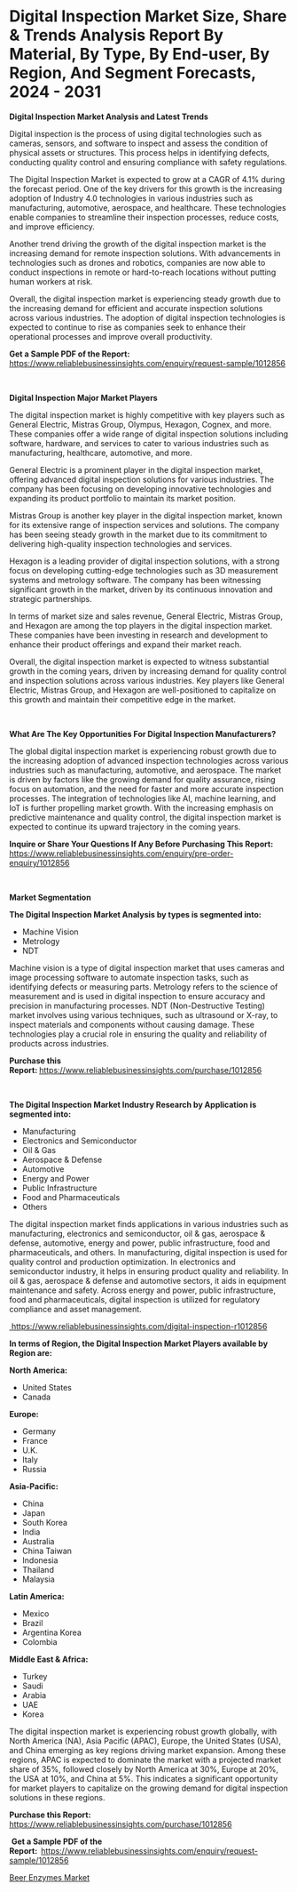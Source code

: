 <p><h1>Digital Inspection Market Size, Share & Trends Analysis Report By Material, By Type, By End-user, By Region, And Segment Forecasts, 2024 - 2031</h1></p><p><strong>Digital Inspection Market Analysis and Latest Trends</strong></p>
<p><p>Digital inspection is the process of using digital technologies such as cameras, sensors, and software to inspect and assess the condition of physical assets or structures. This process helps in identifying defects, conducting quality control and ensuring compliance with safety regulations. </p><p>The Digital Inspection Market is expected to grow at a CAGR of 4.1% during the forecast period. One of the key drivers for this growth is the increasing adoption of Industry 4.0 technologies in various industries such as manufacturing, automotive, aerospace, and healthcare. These technologies enable companies to streamline their inspection processes, reduce costs, and improve efficiency.</p><p>Another trend driving the growth of the digital inspection market is the increasing demand for remote inspection solutions. With advancements in technologies such as drones and robotics, companies are now able to conduct inspections in remote or hard-to-reach locations without putting human workers at risk.</p><p>Overall, the digital inspection market is experiencing steady growth due to the increasing demand for efficient and accurate inspection solutions across various industries. The adoption of digital inspection technologies is expected to continue to rise as companies seek to enhance their operational processes and improve overall productivity.</p></p>
<p><strong>Get a Sample PDF of the Report:&nbsp;</strong> <a href="https://www.reliablebusinessinsights.com/enquiry/request-sample/1012856">https://www.reliablebusinessinsights.com/enquiry/request-sample/1012856</a></p>
<p>&nbsp;</p>
<p><strong>Digital Inspection Major Market Players</strong></p>
<p><p>The digital inspection market is highly competitive with key players such as General Electric, Mistras Group, Olympus, Hexagon, Cognex, and more. These companies offer a wide range of digital inspection solutions including software, hardware, and services to cater to various industries such as manufacturing, healthcare, automotive, and more.</p><p>General Electric is a prominent player in the digital inspection market, offering advanced digital inspection solutions for various industries. The company has been focusing on developing innovative technologies and expanding its product portfolio to maintain its market position.</p><p>Mistras Group is another key player in the digital inspection market, known for its extensive range of inspection services and solutions. The company has been seeing steady growth in the market due to its commitment to delivering high-quality inspection technologies and services.</p><p>Hexagon is a leading provider of digital inspection solutions, with a strong focus on developing cutting-edge technologies such as 3D measurement systems and metrology software. The company has been witnessing significant growth in the market, driven by its continuous innovation and strategic partnerships.</p><p>In terms of market size and sales revenue, General Electric, Mistras Group, and Hexagon are among the top players in the digital inspection market. These companies have been investing in research and development to enhance their product offerings and expand their market reach.</p><p>Overall, the digital inspection market is expected to witness substantial growth in the coming years, driven by increasing demand for quality control and inspection solutions across various industries. Key players like General Electric, Mistras Group, and Hexagon are well-positioned to capitalize on this growth and maintain their competitive edge in the market.</p></p>
<p>&nbsp;</p>
<p><strong>What Are The Key Opportunities For Digital Inspection Manufacturers?</strong></p>
<p><p>The global digital inspection market is experiencing robust growth due to the increasing adoption of advanced inspection technologies across various industries such as manufacturing, automotive, and aerospace. The market is driven by factors like the growing demand for quality assurance, rising focus on automation, and the need for faster and more accurate inspection processes. The integration of technologies like AI, machine learning, and IoT is further propelling market growth. With the increasing emphasis on predictive maintenance and quality control, the digital inspection market is expected to continue its upward trajectory in the coming years.</p></p>
<p><strong>Inquire or Share Your Questions If Any Before Purchasing This Report:</strong> <a href="https://www.reliablebusinessinsights.com/enquiry/pre-order-enquiry/1012856">https://www.reliablebusinessinsights.com/enquiry/pre-order-enquiry/1012856</a></p>
<p>&nbsp;</p>
<p><strong>Market Segmentation</strong></p>
<p><strong>The Digital Inspection Market Analysis by types is segmented into:</strong></p>
<p><ul><li>Machine Vision</li><li>Metrology</li><li>NDT</li></ul></p>
<p><p>Machine vision is a type of digital inspection market that uses cameras and image processing software to automate inspection tasks, such as identifying defects or measuring parts. Metrology refers to the science of measurement and is used in digital inspection to ensure accuracy and precision in manufacturing processes. NDT (Non-Destructive Testing) market involves using various techniques, such as ultrasound or X-ray, to inspect materials and components without causing damage. These technologies play a crucial role in ensuring the quality and reliability of products across industries.</p></p>
<p><strong>Purchase this Report:&nbsp;</strong><a href="https://www.reliablebusinessinsights.com/purchase/1012856">https://www.reliablebusinessinsights.com/purchase/1012856</a></p>
<p>&nbsp;</p>
<p><strong>The Digital Inspection Market Industry Research by Application is segmented into:</strong></p>
<p><ul><li>Manufacturing</li><li>Electronics and Semiconductor</li><li>Oil & Gas</li><li>Aerospace & Defense</li><li>Automotive</li><li>Energy and Power</li><li>Public Infrastructure</li><li>Food and Pharmaceuticals</li><li>Others</li></ul></p>
<p><p>The digital inspection market finds applications in various industries such as manufacturing, electronics and semiconductor, oil & gas, aerospace & defense, automotive, energy and power, public infrastructure, food and pharmaceuticals, and others. In manufacturing, digital inspection is used for quality control and production optimization. In electronics and semiconductor industry, it helps in ensuring product quality and reliability. In oil & gas, aerospace & defense and automotive sectors, it aids in equipment maintenance and safety. Across energy and power, public infrastructure, food and pharmaceuticals, digital inspection is utilized for regulatory compliance and asset management.</p></p>
<p><a href="https://www.reliablebusinessinsights.com/digital-inspection-r1012856">&nbsp;https://www.reliablebusinessinsights.com/digital-inspection-r1012856</a></p>
<p><strong>In terms of Region, the Digital Inspection Market Players available by Region are:</strong></p>
<p>
    <p> <strong> North America: </strong>
        <ul>
            <li>United States</li>
            <li>Canada</li>
        </ul>
        </p> 
    <p> <strong> Europe: </strong>
        <ul>
            <li>Germany</li>
            <li>France</li>
            <li>U.K.</li>
            <li>Italy</li>
            <li>Russia</li>
        </ul>
        </p> 
    <p> <strong> Asia-Pacific: </strong>
        <ul>
            <li>China</li>
            <li>Japan</li>
            <li>South Korea</li>
            <li>India</li>
            <li>Australia</li>
            <li>China Taiwan</li>
            <li>Indonesia</li>
            <li>Thailand</li>
            <li>Malaysia</li>
        </ul>
        </p> 
    <p> <strong> Latin America: </strong>
        <ul>
            <li>Mexico</li>
            <li>Brazil</li>
            <li>Argentina Korea</li>
            <li>Colombia</li>
        </ul>
        </p> 
    <p> <strong> Middle East & Africa: </strong>
        <ul>
            <li>Turkey</li>
            <li>Saudi</li>
            <li>Arabia</li>
            <li>UAE</li>
            <li>Korea</li>
        </ul>
    </p>
    </p>
<p><p>The digital inspection market is experiencing robust growth globally, with North America (NA), Asia Pacific (APAC), Europe, the United States (USA), and China emerging as key regions driving market expansion. Among these regions, APAC is expected to dominate the market with a projected market share of 35%, followed closely by North America at 30%, Europe at 20%, the USA at 10%, and China at 5%. This indicates a significant opportunity for market players to capitalize on the growing demand for digital inspection solutions in these regions.</p></p>
<p><strong>Purchase this Report: </strong><a href="https://www.reliablebusinessinsights.com/purchase/1012856">https://www.reliablebusinessinsights.com/purchase/1012856</a></p>
<p>&nbsp;<strong>Get a Sample PDF of the Report:&nbsp;&nbsp;</strong><a href="https://www.reliablebusinessinsights.com/enquiry/request-sample/1012856">https://www.reliablebusinessinsights.com/enquiry/request-sample/1012856</a></p>
<p><strong></strong></p>
<p><p><a href="https://github.com/flwellarose/Market-Research-Report-List-2/blob/main/beer-enzymes-market.md">Beer Enzymes Market</a></p></p>